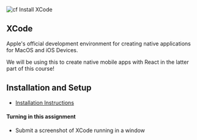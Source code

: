 ![cf](http://i.imgur.com/7v5ASc8.png) Install XCode

## XCode
Apple's official development environment for creating native applications for MacOS and iOS Devices.

We will be using this to create native mobile apps with React in the latter part of this course!

## Installation and Setup
- [Installation Instructions](https://developer.apple.com/xcode/)

#### Turning in this assignment
- Submit a screenshot of XCode running in a window

